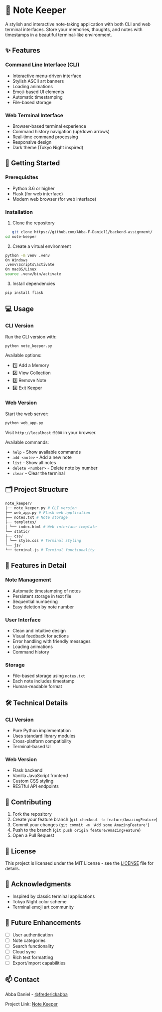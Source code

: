 # 📝 Note Keeper

A stylish and interactive note-taking application with both CLI and web terminal interfaces. Store your memories, thoughts, and notes with timestamps in a beautiful terminal-like environment.

## ✨ Features

### Command Line Interface (CLI)
- Interactive menu-driven interface
- Stylish ASCII art banners
- Loading animations
- Emoji-based UI elements
- Automatic timestamping
- File-based storage

### Web Terminal Interface
- Browser-based terminal experience
- Command history navigation (up/down arrows)
- Real-time command processing
- Responsive design
- Dark theme (Tokyo Night inspired)

## 🚀 Getting Started

### Prerequisites
- Python 3.6 or higher
- Flask (for web interface)
- Modern web browser (for web interface)

### Installation
 1. Clone the repository
```bash
   git clone https://github.com/Abba-F-Daniel1/backend-assignment/
cd note-keeper
```
2. Create a virtual environment
```bash
python -m venv .venv
On Windows
.venv\Scripts\activate
On macOS/Linux
source .venv/bin/activate
```
3. Install dependencies
```bash
pip install flask
```

## 💻 Usage

### CLI Version
Run the CLI version with:
```bash
python note_keeper.py
```

Available options:
- 1️⃣ Add a Memory
- 2️⃣ View Collection
- 3️⃣ Remove Note
- 4️⃣ Exit Keeper

### Web Version
Start the web server:
```bash
python web_app.py
```

Visit `http://localhost:5000` in your browser.

Available commands:
- `help` - Show available commands
- `add <note>` - Add a new note
- `list` - Show all notes
- `delete <number>` - Delete note by number
- `clear` - Clear the terminal

## 🗂️ Project Structure
```bash
note_keeper/
├── note_keeper.py # CLI version
├── web_app.py # Flask web application
├── notes.txt # Note storage
├── templates/
│ └── index.html # Web interface template
└── static/
├── css/
│ └── style.css # Terminal styling
└── js/
└── terminal.js # Terminal functionality
```

## 🎨 Features in Detail

### Note Management
- Automatic timestamping of notes
- Persistent storage in text file
- Sequential numbering
- Easy deletion by note number

### User Interface
- Clean and intuitive design
- Visual feedback for actions
- Error handling with friendly messages
- Loading animations
- Command history

### Storage
- File-based storage using `notes.txt`
- Each note includes timestamp
- Human-readable format

## 🛠️ Technical Details

### CLI Version
- Pure Python implementation
- Uses standard library modules
- Cross-platform compatibility
- Terminal-based UI

### Web Version
- Flask backend
- Vanilla JavaScript frontend
- Custom CSS styling
- RESTful API endpoints

## 🤝 Contributing

1. Fork the repository
2. Create your feature branch (`git checkout -b feature/AmazingFeature`)
3. Commit your changes (`git commit -m 'Add some AmazingFeature'`)
4. Push to the branch (`git push origin feature/AmazingFeature`)
5. Open a Pull Request

## 📝 License

This project is licensed under the MIT License - see the [LICENSE](LICENSE) file for details.

## 🙏 Acknowledgments
- Inspired by classic terminal applications
- Tokyo Night color scheme
- Terminal emoji art community

## 🔮 Future Enhancements
- [ ] User authentication
- [ ] Note categories
- [ ] Search functionality
- [ ] Cloud sync
- [ ] Rich text formatting
- [ ] Export/import capabilities

## 📫 Contact

Abba Daniel - [@frederickabba](https://twitter.com/frederickabba)

Project Link: [Note Keeper](https://github.com/Abba-F-Daniel1/backend-assignment/)
